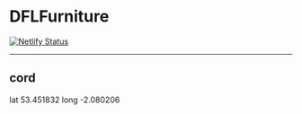 # DFLFurniture

[![Netlify Status](https://api.netlify.com/api/v1/badges/60ba53c6-7b60-4dbc-8f56-6e0b482d8c00/deploy-status)](https://app.netlify.com/sites/dflfurniture/deploys)

---------------------------------------------------------------

## cord

lat 	53.451832
long    -2.080206

